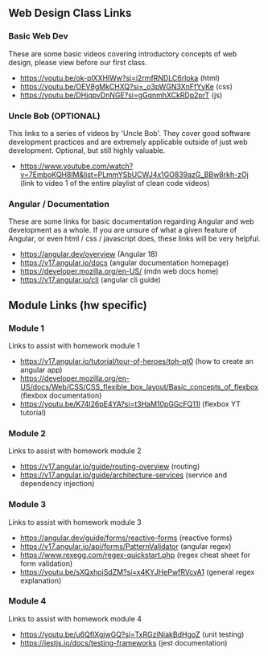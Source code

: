 ## Web Design Class Links
### Basic Web Dev 
These are some basic videos covering introductory concepts of web design, please view before our first class.
- https://youtu.be/ok-plXXHlWw?si=i2rmfRNDLC6rloka (html)
- https://youtu.be/OEV8gMkCHXQ?si=_o3pWGN3XnFfYyKe (css)
- https://youtu.be/DHjqpvDnNGE?si=gGqnmhXCkRDp2prT (js)
### Uncle Bob (OPTIONAL)
This links to a series of videos by 'Uncle Bob'. They cover good software development practices and are extremely
applicable outside of just web development. Optional, but still highly valuable.
- https://www.youtube.com/watch?v=7EmboKQH8lM&list=PLmmYSbUCWJ4x1GO839azG_BBw8rkh-zOj (link to video 1 of the entire playlist of clean code videos)
### Angular / Documentation
These are some links for basic documentation regarding Angular and web development as a whole. If you are unsure of 
what a given feature of Angular, or even html / css / javascript does, these links will be very helpful.
- https://angular.dev/overview (Angular 18)
- https://v17.angular.io/docs (angular documentation homepage)
- https://developer.mozilla.org/en-US/ (mdn web docs home)
- https://v17.angular.io/cli (angular cli guide)

## Module Links (hw specific)
### Module 1
Links to assist with homework module 1
- https://v17.angular.io/tutorial/tour-of-heroes/toh-pt0 (how to create an angular app)
- https://developer.mozilla.org/en-US/docs/Web/CSS/CSS_flexible_box_layout/Basic_concepts_of_flexbox (flexbox documentation)
- https://youtu.be/K74l26pE4YA?si=t3HaM10pGGcFQ11I (flexbox YT tutorial)

### Module 2
Links to assist with homework module 2
- https://v17.angular.io/guide/routing-overview (routing)
- https://v17.angular.io/guide/architecture-services (service and dependency injection)

### Module 3
Links to assist with homework module 3
- https://angular.dev/guide/forms/reactive-forms (reactive forms)
- https://v17.angular.io/api/forms/PatternValidator (angular regex)
- https://www.rexegg.com/regex-quickstart.php (regex cheat sheet for form validation)
- https://youtu.be/sXQxhojSdZM?si=x4KYJHePwfRVcyA1 (general regex explanation)

### Module 4
Links to assist with homework module 4
- https://youtu.be/u6QfIXgjwGQ?si=TxRGziNiakBdHgoZ (unit testing)
- https://jestjs.io/docs/testing-frameworks (jest documentation)
